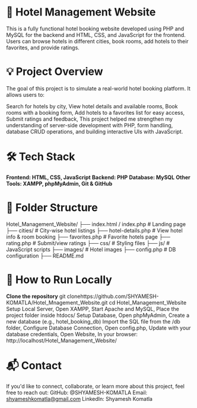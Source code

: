 # 🏨 Hotel Management Website 
This is a fully functional hotel booking website developed using PHP and MySQL for the backend and HTML, CSS, and JavaScript for the frontend.
Users can browse hotels in different cities, book rooms, add hotels to their favorites, and provide ratings.

# 💡 Project Overview
The goal of this project is to simulate a real-world hotel booking platform. It allows users to:

Search for hotels by city,
View hotel details and available rooms,
Book rooms with a booking form,
Add hotels to a favorites list for easy access,
Submit ratings and feedback,
This project helped me strengthen my understanding of server-side development with PHP, form handling, database CRUD operations, and building interactive UIs with JavaScript.

# 🛠️ Tech Stack
**Frontend: HTML, CSS, JavaScript**
**Backend: PHP**
**Database: MySQL**
**Other Tools: XAMPP, phpMyAdmin, Git & GitHub**
# 📁 Folder Structure
Hotel_Management_Website/
├── index.html / index.php       # Landing page
├── cities/                      # City-wise hotel listings
├── hotel-details.php           # View hotel info & room booking
├── favorites.php               # Favorite hotels page
├── rating.php                  # Submit/view ratings
├── css/                        # Styling files
├── js/                         # JavaScript scripts
├── images/                     # Hotel images
├── config.php                  # DB configuration
├── README.md

# 🚀 How to Run Locally
**Clone the repository**
git clonehttps://github.com/SHYAMESH-KOMATLA/Hotel_Mnagement_Website.git
cd Hotel_Management_Website
Setup Local Server,
Open XAMPP,
Start Apache and MySQL,
Place the project folder inside htdocs/
Setup Database,
Open phpMyAdmin,
Create a new database (e.g., hotel_booking_db)
Import the SQL file from the /db folder,
Configure Database Connection,
Open config.php,
Update with your database credentials,
Open Website,
In your browser: http://localhost/Hotel_Management_Website/

# 📬 Contact
If you'd like to connect, collaborate, or learn more about this project, feel free to reach out:
GitHub: @SHYAMESH-KOMATLA
Email: shyameshkomatla@gmail.com
LinkedIn: Shyamesh Komatla
